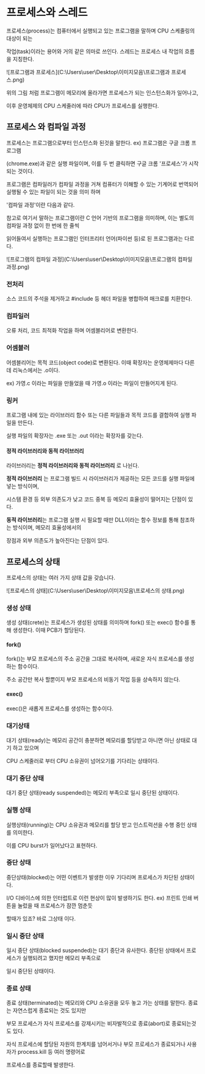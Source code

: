# 프로세스와 스레드



프로세스(process)는 컴퓨터에서 실행되고 있는 프로그램을 말하며 CPU 스케줄링의 대상이 되는

작업(task)이라는 용어와 거의 같은 의마로 쓰인다. 스레드는 프로세스 내 작업의 흐름을 지칭한다.

![프로그램과 프로세스](C:\Users\user\Desktop\이미지모음\프로그램과 프로세스.png)



위의 그림 처럼 프로그램이 메모리에 올라가면 프로세스가 되는 인스턴스화가 일어나고,

이후 운영체제의 CPU 스케줄러에 따라 CPU가 프로세스를 실행한다.



## 프로세스 와 컴파일 과정



프로세스는 프로그램으로부터 인스턴스화 된것을 말한다. ex) 프로그램은 구글 크롬 프로그램

(chrome.exe)과 같은 실행 파일이며, 이를 두 번 클릭하면 구글 크롬 '프로세스'가 시작되는 것이다.

프로그램은 컴파일러가 컴파일 과정을 거쳐 컴퓨터가 이해할 수 있는 기계어로 번역되어 실행될 수 있는 파일이 되는  것을 의미 하며

'컴파일 과정'이란 다음과 같다.

참고로 여기서 말하는 프로그램이란 C 언어 기반의 프로그램을 의미하며, 이는 별도의 컴파일 과정 없이 한 번에 한 줄씩

읽어들여서 실행하는 프로그램인 인터프리터 언어(파이썬 등)로 된 프로그램과는 다르다.

![프로그램의 컴파일 과정](C:\Users\user\Desktop\이미지모음\프로그램의 컴파일 과정.png)



### 전처리

소스 코드의 주석을 제거하고 #include 등 헤더 파일을 병합하여 매크로를 치환한다.



### 컴파일러

오류 처리, 코드 최적화 작업을 하며 어셈블리어로 변환한다.



### 어셈블러

어셈블리어는 목적 코드(object code)로 변환된다. 이때 확장자는 운영체제마다 다른데 리눅스에서는 .o이다.

ex) 가영.c 이라는 파일을 만들었을 때 가영.o 이라는 파일이 만들어지게 된다.



### 링커

프로그램 내에 있는 라이브러리 함수 또는 다른 파일들과 목적 코드를 결합하여 실행 파일을 만든다.

실행 파일의 확장자는 .exe 또는 .out 이라는 확장자를 갖는다.



#### 정적 라이브러리와 동적 라이브러리

라이브러리는 **정적 라이브러리와 동적 라이브러리** 로 나뉜다.

**정적 라이브러리** 는 프로그램 빌드 시 라이브러리가 제공하는 모든 코드를 실행 파일에 넣는 방식이며,

시스템 환경  등 외부 의존도가 낮고 코드 중복 등 메모리 효율성이 떨어지는 단점이 있다.

 **동적 라이브러리**는 프로그램 실행 시 필요할 때만 DLL이라는 함수 정보를 통해 참조하는 방식이며, 메모리 효율성에서의

장점과 외부 의존도가 높아진다는 단점이 있다.



## 프로세스의 상태

프로세스의 상태는 여러 가지 상태 값을 갖습니다.

![프로세스의 상태](C:\Users\user\Desktop\이미지모음\프로세스의 상태.png)



### 생성 상태

생성 상태(crete)는 프로세스가 생성된 상태를 의미하며 fork() 또는 exec() 함수를 통해 생성한다. 이때 PCB가 할당된다.



#### fork()

fork()는 부모 프로세스의 주소 공간을 그대로 복사하며, 새로운 자식 프로세스를 생성하는 함수이다.

주소 공간만 복사 할뿐이지 부모 프로세스의 비동기 작업 등을 상속하지 않는다.



#### exec()

 exec()은 새롭게 프로세스를 생성하는 함수이다.



### 대기상태

대기 상태(ready)는 메모리 공간이 충분하면 메모리를 할당받고 아니면 아닌 상태로 대기 하고 있으며

CPU 스케줄러로 부터 CPU 소유권이 넘어오기를 기다리는 상태이다.



### 대기 중단 상태

대기 중단 상태(ready suspended)는 메모리 부족으로 일시 중단된 상태이다.



### 실행 상태

실행상태(running)는 CPU 소유권과 메모리를 할당 받고 인스트럭션을 수행 중인 상태를 의미한다.

이를 CPU burst가 일어났다고 표현하다.



### 중단 상태

중단상태(blocked)는 어떤 이벤트가 발생한 이우 기다리며 프로세스가 차단된 상태이다.

I/O 디바이스에 의한 인터럽트로 이런 현상이 많이 발생하기도 한다. ex) 프린트 인쇄 버튼을 눌렀을 때 프로세스가 잠깐 멈춘듯

할때가 있죠? 바로 그상태 이다.



### 일시 중단 상태

일시 중단 상태(blocked suspended)는 대기 중단과 유사한다. 중단된 상태에서 프로세스가 실행되려고 했지만 메모리 부족으로

일시 중단된 상태이다.



### 종료 상태

종료 상태(terminated)는 메모리와 CPU 소유권을 모두 놓고 가는 상태를 말한다. 종료는 자연스럽게 종료되는 것도 있지만

부모 프로세스가 자식 프로세스를 강제시키는 비자발적으로 종료(abort)로 종료되는것도 있다.

자식 프로세스에 할당된 자원의 한계치를 넘어서거나 부모 프로세스가 종료되거나 사용자가 process.kill 등 여러 명령어로

프로세스를 종료할때 발생한다.